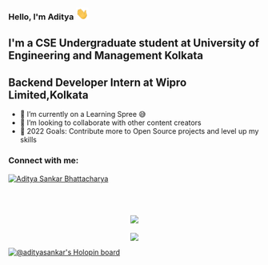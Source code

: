 ### Hello, I'm Aditya <img src="https://raw.githubusercontent.com/cpriyam49/cpriyam49/master/Hi.gif" width="25px" />
## I'm a CSE Undergraduate student at University of Engineering and Management Kolkata
## Backend Developer Intern at Wipro Limited,Kolkata

- 🌱 I’m currently on a Learning Spree 😅
- 👯 I’m looking to collaborate with other content creators
- 🥅 2022 Goals: Contribute more to Open Source projects and level up my skills

### Connect with me:

<a href="https://www.linkedin.com/in/aditya-sankar-bhattacharya-97ba63209/" target="blank"><img align="center" src="https://raw.githubusercontent.com/rahuldkjain/github-profile-readme-generator/master/src/images/icons/Social/linked-in-alt.svg" alt="Aditya Sankar Bhattacharya" height="30" width="40" /></a>

<br />
<br>
<p align="center">
   <img align="center" src="https://gpvc.arturio.dev/AdityaSankar23">
<br><br>
<img align="center" src="https://github-readme-stats.vercel.app/api?username=AdityaSankar23&theme=midnight-purple&show_icons=true&count_private=true">


[![@adityasankar's Holopin board](https://holopin.me/adityasankar)](https://holopin.io/@adityasankar)

